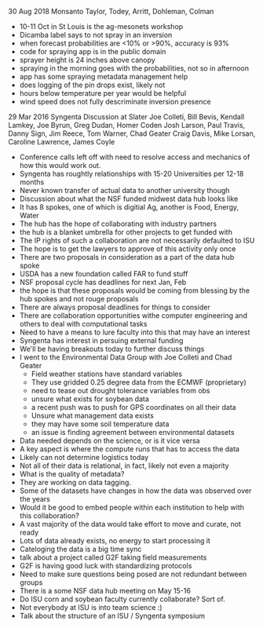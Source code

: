 30 Aug 2018 Monsanto
 Taylor, Todey, Arritt, Dohleman, Colman
  - 10-11 Oct in St Louis is the ag-mesonets workshop
  - Dicamba label says to not spray in an inversion
  - when forecast probabilities are <10% or >90%, accuracy is 93%
  - code for spraying app is in the public domain
  - sprayer height is 24 inches above canopy
  - spraying in the morning goes with the probabilities, not so in afternoon
  - app has some spraying metadata management help
  - does logging of the pin drops exist, likely not
  - hours below temperature per year would be helpful
  - wind speed does not fully descriminate inversion presence

29 Mar 2016 Syngenta Discussion at Slater
 Joe Colleti, Bill Bevis, Kendall Lamkey, Joe Byrun, Greg Dudan, Homer Coden
 Josh Larson, Paul Travis, Danny Sign, Jim Reece, Tom Warner, Chad Geater
 Craig Davis, Mike Lorsan, Caroline Lawrence, James Coyle
 - Conference calls left off with need to resolve access and mechanics of how
   this would work out.
 - Syngenta has roughtly relationships with 15-20 Universities per 12-18 months
 - Never known transfer of actual data to another university though
 - Discussion about what the NSF funded midwest data hub looks like
 - It has 8 spokes, one of which is digitial Ag, another is Food, Energy, Water
 - The hub has the hope of collaborating with industry partners
 - the hub is a blanket umbrella for other projects to get funded with
 - The IP rights of such a collaboration are not necessarily defaulted to ISU
 - The hope is to get the lawyers to approve of this activity only once
 - There are two proposals in consideration as a part of the data hub spoke
 - USDA has a new foundation called FAR to fund stuff
 - NSF proposal cycle has deadlines for next Jan, Feb
 - the hope is that these proposals would be coming from blessing by the hub
   spokes and not rouge proposals
 - There are always proposal deadlines for things to consider
 - There are collaboration opportunities withe computer engineering and others
   to deal with computational tasks
 - Need to have a means to lure faculty into this that may have an interest
 - Syngenta has interest in persuing external funding
 - We'll be having breakouts today to further discuss things
 - I went to the Environmental Data Group with Joe Colleti and Chad Geater
   - Field weather stations have standard variables
   - They use gridded 0.25 degree data from the ECMWF (proprietary)
   - need to tease out drought tolerance variables from obs
   - unsure what exists for soybean data
   - a recent push was to push for GPS coordinates on all their data
   - Unsure what management data exists
   - they may have some soil temperature data
   - an issue is finding agreement between environmental datasets
 - Data needed depends on the science, or is it vice versa
 - A key aspect is where the compute runs that has to access the data
 - Likely can not determine logistics today
 - Not all of their data is relational, in fact, likely not even a majority
 - What is the quality of metadata?
 - They are working on data tagging.
 - Some of the datasets have changes in how the data was observed over the years
 - Would it be good to embed people within each institution to help with this
   collaboration?
 - A vast majority of the data would take effort to move and curate, not ready
 - Lots of data already exists, no energy to start processing it
 - Cateloging the data is a big time sync
 - talk about a project called G2F taking field measurements
 - G2F is having good luck with standardizing protocols
 - Need to make sure questions being posed are not redundant between groups
 - There is a some NSF data hub meeting on May 15-16
 - Do ISU corn and soybean faculty currently collaborate?  Sort of.
 - Not everybody at ISU is into team science :)
 - Talk about the structure of an ISU / Syngenta symposium
